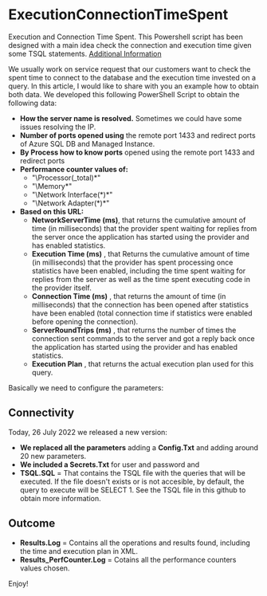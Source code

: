 # ExecutionConnectionTimeSpent

Execution and Connection Time Spent. This Powershell script has been designed with a main idea check the connection and execution time given some TSQL statements.
[Additional Information](https://techcommunity.microsoft.com/t5/azure-database-support-blog/lesson-learned-196-latency-and-execution-time-in-azure-sql/ba-p/3282459)

We usually work on service request that our customers want to check the spent time to connect to the database and the execution time invested on a query. In this article, I would like to share with you an example how to obtain both data. We developed this following PowerShell Script to obtain the following data:

- **How the server name is resolved.** Sometimes we could have some issues resolving the IP. 
- **Number of ports opened using** the remote port 1433 and redirect ports of Azure SQL DB and Managed Instance. 
- **By Process how to know ports** opened using the remote port 1433 and redirect ports
- **Performance counter values of:**
  + "\Processor(_total)\*"
  + "\Memory\*"
  + "\Network Interface(*)\*"
  + "\Network Adapter(*)\*"
- **Based on this URL:**
  + **NetworkServerTime (ms)**, that returns the cumulative amount of time (in milliseconds) that the provider spent waiting for replies from the server once the application has started using the provider and has enabled statistics.
  + **Execution Time (ms)** , that Returns the cumulative amount of time (in milliseconds) that the provider has spent processing once statistics have been enabled, including the time spent waiting for replies from the server as well as the time spent executing code in the provider itself.
  + **Connection Time (ms)** , that returns the amount of time (in milliseconds) that the connection has been opened after statistics have been enabled (total connection time if statistics were enabled before opening the connection).
  + **ServerRoundTrips (ms)** , that returns the number of times the connection sent commands to the server and got a reply back once the application has started using the provider and has enabled statistics.
  + **Execution Plan** , that returns the actual execution plan used for this query. 

Basically we need to configure the parameters:

## Connectivity

Today, 26 July 2022 we released a new version:

- **We replaced all the parameters** adding a **Config.Txt** and adding around 20 new parameters. 
- **We included a Secrets.Txt** for user and password and 
- **TSQL.SQL** = That contains the TSQL file with the queries that will be executed. If the file doesn't exists or is not accesible, by default, the query to execute will be SELECT 1. See the TSQL file in this github to obtain more information.

## Outcome

- **Results.Log** = Contains all the operations and results found, including the time and execution plan in XML.
- **Results_PerfCounter.Log** = Cotains all the performance counters values chosen.

Enjoy!
